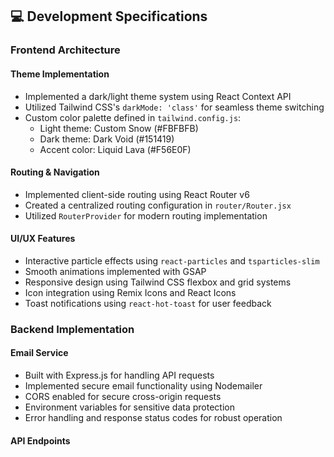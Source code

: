 ## 💻 Development Specifications

### Frontend Architecture

#### Theme Implementation
- Implemented a dark/light theme system using React Context API
- Utilized Tailwind CSS's `darkMode: 'class'` for seamless theme switching
- Custom color palette defined in `tailwind.config.js`:
  - Light theme: Custom Snow (#FBFBFB)
  - Dark theme: Dark Void (#151419)
  - Accent color: Liquid Lava (#F56E0F)

#### Routing & Navigation
- Implemented client-side routing using React Router v6
- Created a centralized routing configuration in `router/Router.jsx`
- Utilized `RouterProvider` for modern routing implementation

#### UI/UX Features
- Interactive particle effects using `react-particles` and `tsparticles-slim`
- Smooth animations implemented with GSAP
- Responsive design using Tailwind CSS flexbox and grid systems
- Icon integration using Remix Icons and React Icons
- Toast notifications using `react-hot-toast` for user feedback

### Backend Implementation

#### Email Service
- Built with Express.js for handling API requests
- Implemented secure email functionality using Nodemailer
- CORS enabled for secure cross-origin requests
- Environment variables for sensitive data protection
- Error handling and response status codes for robust operation

#### API Endpoints
